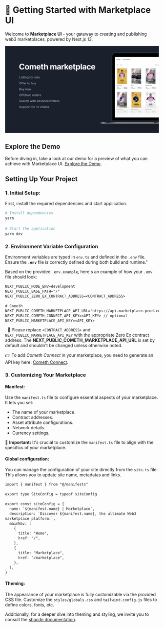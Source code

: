 # 🚀 Getting Started with Marketplace UI

Welcome to **Marketplace UI** - your gateway to creating and publishing web3 marketplaces, powered by Next.js 13.

![Marketplace Screenshot](./thumbnail.png)

## Explore the Demo

Before diving in, take a look at our demo for a preview of what you can achieve with Marketplace UI. 
[Explore the Demo](https://starter.marketplace.develop.core.cometh.tech/marketplace).

## Setting Up Your Project

### 1. Initial Setup:

First, install the required dependencies and start application.

```bash
# Install dependencies
yarn

# Start the application
yarn dev
```


### 2. Environment Variable Configuration
Environment variables are typed in `env.ts` and defined in the `.env` file. Ensure the **`.env`** file is correctly defined during both build and runtime."

Based on the provided `.env.example`, here's an example of how your `.env` file should look:

```
NEXT_PUBLIC_NODE_ENV=development
NEXT_PUBLIC_BASE_PATH="/"
NEXT_PUBLIC_ZERO_EX_CONTRACT_ADDRESS=<CONTRACT_ADDRESS>

# Cometh
NEXT_PUBLIC_COMETH_MARKETPLACE_API_URL="https://api.marketplace.prod.core.cometh.tech/v1"
NEXT_PUBLIC_COMETH_CONNECT_API_KEY=<API_KEY> // optional
NEXT_PUBLIC_MARKETPLACE_API_KEY=<API_KEY>
```
 
🔧 Please replace `<CONTRACT_ADDRESS>` and `NEXT_PUBLIC_MARKETPLACE_API_KEY` with the appropriate Zero Ex contract address.
The **NEXT_PUBLIC_COMETH_MARKETPLACE_API_URL** is set by default and shouldn't be changed unless otherwise noted.

👉 To add *Cometh Connect* in your marketplace, you need to generate an API key here: [Cometh Connect](https://docs.cometh.io/connect/quickstart/getting-started).

### 3. Customizing Your Marketplace

#### **Manifest:** 
Use the `manifest.ts` file to configure essential aspects of your marketplace. It lets you set:
- The name of your marketplace.
- Contract addresses.
- Asset attribute configurations.
- Network details.
- Currency settings.

🔧 **Important:** It's crucial to customize the `manifest.ts` file to align with the specifics of your marketplace.

#### **Global configuration:**
You can manage the configuration of your site directly from the `site.ts` file. This allows you to update site name, metadatas and links.

```
import { manifest } from "@/manifests"

export type SiteConfig = typeof siteConfig

export const siteConfig = {
  name: `${manifest.name} | Marketplace`,
  description: `Discover ${manifest.name}, the ultimate Web3 marketplace platform.`,
  mainNav: [
    {
      title: "Home", 
      href: "/",
    },
    {
      title: "Marketplace",
      href: "/marketplace",
    },
  ],
}
```

#### **Theming:**
The appearance of your marketplace is fully customizable via the provided CSS file. Customize the `styles/globals.css` and `tailwind.config.js` files to define colors, fonts, etc.

Additionally, for a deeper dive into theming and styling, we invite you to consult the [shacdn documentation](https://ui.shadcn.com/docs/theming).